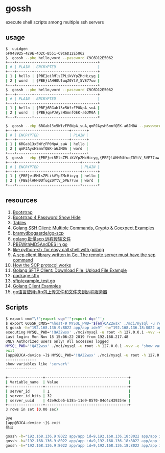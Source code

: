 # gossh
execute shell scripts among multiple ssh servers

## usage

```bash
$  uuidgen
6F948925-429E-4D2C-B551-C9C6D12E5062
$  gossh --pbe hello,word --password C9C6D12E5062
+---+-------+-----------------------------+
| # | PLAIN | ENCRYPTED                   |
+---+-------+-----------------------------+
| 1 | hello | {PBE}eiRMlsZPLikVYpZMcHicyg |
| 2 | word  | {PBE}lAHH0UfuqZ0YtV_5VE77uw |
+---+-------+-----------------------------+
$  gossh --pbe hello,word --password C9C6D12E5062
+---+-------+-----------------------------+
| # | PLAIN | ENCRYPTED                   |
+---+-------+-----------------------------+
| 1 | hello | {PBE}6RGab13x5WfzFP0NpA_suA |
| 2 | word  | {PBE}qmPJAysHSmnfQEK-a6JM0A |
+---+-------+-----------------------------+

$  gossh --ebp 6RGab13x5WfzFP0NpA_suA,qmPJAysHSmnfQEK-a6JM0A --password C9C6D12E5062
+---+------------------------+-------+
| # | ENCRYPTED              | PLAIN |
+---+------------------------+-------+
| 1 | 6RGab13x5WfzFP0NpA_suA | hello |
| 2 | qmPJAysHSmnfQEK-a6JM0A | word  |
+---+------------------------+-------+
$  gossh --ebp {PBE}eiRMlsZPLikVYpZMcHicyg,{PBE}lAHH0UfuqZ0YtV_5VE77uw --password C9C6D12E5062
+---+-----------------------------+-------+
| # | ENCRYPTED                   | PLAIN |
+---+-----------------------------+-------+
| 1 | {PBE}eiRMlsZPLikVYpZMcHicyg | hello |
| 2 | {PBE}lAHH0UfuqZ0YtV_5VE77uw | word  |
+---+-----------------------------+-------+
```


## resources

1. [Bootstrap](https://getbootstrap.com/)
1. [Bootstrap 4 Password Show Hide](https://codepen.io/Qanser/pen/dVRGJv)
1. [Tables](https://getbootstrap.com/docs/4.3/content/tables/)
1. [Golang SSH Client: Multiple Commands, Crypto & Goexpect Examples](http://networkbit.ch/golang-ssh-client/)
1. [bramvdbogaerde/go-scp](https://github.com/bramvdbogaerde/go-scp)
1. [golang 批量scp 远程传输文件](https://www.jianshu.com/p/f9d6dfefb63d)
1. [PBEWithMD5AndDES in go](https://github.com/LucasSloan/passwordbasedencryption)
1. [like python-sh, for easy call shell with golang](https://github.com/codeskyblue/go-sh)
1. [A scp client library written in Go. The remote server must have the scp command](https://github.com/hnakamur/go-scp)
1. [How the SCP protocol works](https://chuacw.ath.cx/blogs/chuacw/archive/2019/02/04/how-the-scp-protocol-works.aspx)
1. [Golang SFTP Client: Download File, Upload File Example](http://networkbit.ch/golang-sftp-client/)
1. [package sftp](https://godoc.org/github.com/pkg/sftp)
1. [sftp/example_test.go](https://github.com/pkg/sftp/blob/master/example_test.go)
1. [Golang Client Examples](https://golang.hotexamples.com/examples/github.com.pkg.sftp/Client/-/golang-client-class-examples.html)
1. [go语言使用sftp包上传文件和文件夹到远程服务器](https://blog.csdn.net/fu_qin/article/details/78741854)



## Scripts

```bash
$ export em="\!";export sq="'";export dq='"';
$ export GOSSH_CMDS="%host-9 MYSQL_PWD='${em}QAZ2wsx' ./mci/mysql -u root -h 127.0.0.1 -vvv -e ${dq}show variables like 'server%'${dq}"
$ gossh -h="192.168.136.9:8022 app/app id=9" -h="192.168.136.18:8022 app/app id=18"
executing MYSQL_PWD='!QAZ2wsx' ./mci/mysql -u root -h 127.0.0.1 -vvv -e "show variables like 'server%'" on hosts [192.168.136.9:8022]
Last login: Mon Nov 18 15:06:22 2019 from 192.168.217.48
ONLY Authorized users only! All accesses logged
MYSQL_PWD='!QAZ2wsx' ./mci/mysql -u root -h 127.0.0.1 -vvv -e "show variables like 'server%'"
exit
[app@BJCA-device ~]$ MYSQL_PWD='!QAZ2wsx' ./mci/mysql -u root -h 127.0.0.1 -vvv -e "show variables like 'server%'"
--------------
show variables like 'server%'
--------------

+----------------+--------------------------------------+
| Variable_name  | Value                                |
+----------------+--------------------------------------+
| server_id      | 1                                    |
| server_id_bits | 32                                   |
| server_uuid    | 43e9cbe5-b38a-11e9-8570-04d4c439354e |
+----------------+--------------------------------------+
3 rows in set (0.00 sec)

Bye
[app@BJCA-device ~]$ exit
登出
```

```bash
gossh -h="192.168.136.9:8022 app/app id=9,192.168.136.18:8022 app/app id=18" --cmds="%host-9 MYSQL_PWD='\!QAZ2wsx' ./mci/mysql -u root -h 127.0.0.1 -vvv -e 'show slave status\G'"
gossh -h="192.168.136.9:8022 app/app id=9,192.168.136.18:8022 app/app id=18" --cmds="%host-9 %ul ~/go/bin/linux_amd64/mci ./mci,%host-9 ./mci/mci -v"
gossh -h="192.168.136.9:8022 app/app id=9,192.168.136.18:8022 app/app id=18" --cmds="%host-9 %dl ./mci/mci ."
```
